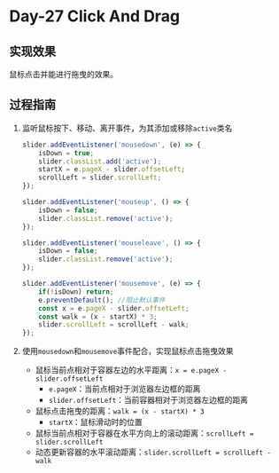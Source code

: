 # Day-27 Click And Drag #



## 实现效果 ##

鼠标点击并能进行拖曳的效果。

## 过程指南 ##

1. 监听鼠标按下、移动、离开事件，为其添加或移除`active`类名

   ```js
   slider.addEventListener('mousedown', (e) => {
       isDown = true;
       slider.classList.add('active');
       startX = e.pageX - slider.offsetLeft;
       scrollLeft = slider.scrollLeft;
   });
   
   slider.addEventListener('mouseup', () => {
       isDown = false;
       slider.classList.remove('active');
   });
   
   slider.addEventListener('mouseleave', () => {
       isDown = false;
       slider.classList.remove('active');
   });
   
   slider.addEventListener('mousemove', (e) => {
       if(!isDown) return;
       e.preventDefault(); //阻止默认事件
       const x = e.pageX - slider.offsetLeft;
       const walk = (x - startX) * 3;
       slider.scrollLeft = scrollLeft - walk;
   });
   ```

2. 使用`mousedown`和`mousemove`事件配合，实现鼠标点击拖曳效果

   * 鼠标当前点相对于容器左边的水平距离：`x = e.pageX - slider.offsetLeft`
     * `e.pageX`：当前点相对于浏览器左边框的距离
     * `slider.offsetLeft`：当前容器相对于浏览器左边框的距离
   * 鼠标点击拖曳的距离：`walk = (x - startX) * 3`
     * `startX`：鼠标滑动时的位置
   * 鼠标当前点相对于容器在水平方向上的滚动距离：`scrollLeft = slider.scrollLeft`
   * 动态更新容器的水平滚动距离：`slider.scrollLeft = scrollLeft - walk`